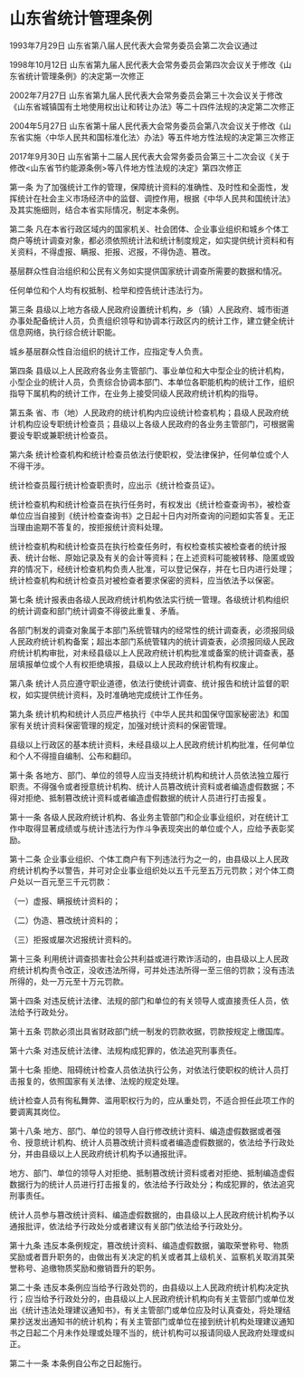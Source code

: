 # 山东省统计管理条例

1993年7月29日 山东省第八届人民代表大会常务委员会第二次会议通过

1998年10月12日 山东省第九届人民代表大会常务委员会第四次会议关于修改《山东省统计管理条例》的决定第一次修正

2002年7月27日 山东省第九届人民代表大会常务委员会第三十次会议关于修改《山东省城镇国有土地使用权出让和转让办法》等二十四件法规的决定第二次修正

2004年5月27日 山东省第十届人民代表大会常务委员会第八次会议关于修改《山东省实施〈中华人民共和国标准化法〉办法》等五件地方性法规的决定第三次修正

2017年9月30日 山东省第十二届人民代表大会常务委员会第三十二次会议《关于修改<山东省节约能源条例>等八件地方性法规的决定》第四次修正

<!-- INFO END -->

第一条 为了加强统计工作的管理，保障统计资料的准确性、及时性和全面性，发挥统计在社会主义市场经济中的监督、调控作用，根据《中华人民共和国统计法》及其实施细则，结合本省实际情况，制定本条例。

第二条 凡在本省行政区域内的国家机关、社会团体、企业事业组织和城乡个体工商户等统计调查对象，都必须依照统计法和统计制度规定，如实提供统计资料和有关资料，不得虚报、瞒报、拒报、迟报，不得伪造、篡改。

基层群众性自治组织和公民有义务如实提供国家统计调查所需要的数据和情况。

任何单位和个人均有权抵制、检举和控告统计违法行为。

第三条 县级以上地方各级人民政府设置统计机构，乡（镇）人民政府、城市街道办事处配备统计人员，负责组织领导和协调本行政区内的统计工作，建立健全统计信息网络，执行综合统计职能。

城乡基层群众性自治组织的统计工作，应指定专人负责。

第四条 县级以上人民政府各业务主管部门、事业单位和大中型企业的统计机构，小型企业的统计人员，负责综合协调本部门、本单位各职能机构的统计工作，组织指导下属机构的统计工作，在业务上接受同级人民政府统计机构的指导。

第五条 省、市（地）人民政府的统计机构内应设统计检查机构；县级人民政府统计机构应设专职统计检查员；县级以上各级人民政府的各业务主管部门，可根据需要设专职或兼职统计检查员。

第六条 统计检查机构和统计检查员依法行使职权，受法律保护，任何单位或个人不得干涉。

统计检查员履行统计检查职责时，应出示《统计检查员证》。

统计检查机构和统计检查员在执行任务时，有权发出《统计检查查询书》，被检查单位应当自接到《统计检查查询书》之日起十日内对所查询的问题如实答复。无正当理由逾期不答复的，按拒报统计资料处理。

统计检查机构和统计检查员在执行检查任务时，有权检查核实被检查者的统计报表、统计台帐、原始记录及有关的会计等资料；在上述资料可能被转移、隐匿或毁弃的情况下，经统计检查机构负责人批准，可以登记保存，并在七日内进行处理；统计检查机构和统计检查员对被检查者要求保密的资料，应当依法予以保密。

第七条 统计报表由各级人民政府统计机构依法实行统一管理。各级统计机构组织的统计调查和部门统计调查不得彼此重复、矛盾。

各部门制发的调查对象属于本部门系统管辖内的经常性的统计调查表，必须报同级人民政府统计机构备案；超出本部门系统管辖内的统计调查表，必须报同级人民政府统计机构审批，对未经县级以上人民政府统计机构批准或备案的统计调查表，基层填报单位或个人有权拒绝填报，县级以上人民政府统计机构有权废止。

第八条 统计人员应遵守职业道德，依法行使统计调查、统计报告和统计监督的职权，如实提供统计资料，及时准确地完成统计工作任务。

第九条 统计机构和统计人员应严格执行《中华人民共和国保守国家秘密法》和国家有关统计资料保密管理的规定，加强对统计资料的保密管理。

县级以上行政区的基本统计资料，未经县级以上人民政府统计机构批准，任何单位和个人不得擅自编制、公布和翻印。

第十条 各地方、部门、单位的领导人应当支持统计机构和统计人员依法独立履行职责。不得强令或者授意统计机构、统计人员篡改统计资料或者编造虚假数据；不得对拒绝、抵制篡改统计资料或者编造虚假数据的统计人员进行打击报复。

第十一条 各级人民政府统计机构、各业务主管部门和企业事业组织，对在统计工作中取得显著成绩或与统计违法行为作斗争表现突出的单位或个人，应给予表彰奖励。

第十二条 企业事业组织、个体工商户有下列违法行为之一的，由县级以上人民政府统计机构予以警告，并可对企业事业组织处以五千元至五万元罚款；对个体工商户处以一百元至三千元罚款：

（一）虚报、瞒报统计资料的；

（二）伪造、篡改统计资料的；

（三）拒报或屡次迟报统计资料的。

第十三条 利用统计调查损害社会公共利益或进行欺诈活动的，由县级以上人民政府统计机构责令改正，没收违法所得，可并处违法所得一至三倍的罚款；没有违法所得的，处一万元至十万元罚款。

第十四条 对违反统计法律、法规的部门和单位的有关领导人或直接责任人员，依法给予行政处分。

第十五条 罚款必须出具省财政部门统一制发的罚款收据，罚款按规定上缴国库。

第十六条 对违反统计法律、法规构成犯罪的，依法追究刑事责任。

第十七条 拒绝、阻碍统计检查人员依法执行公务，对依法行使职权的统计人员打击报复的，依照国家有关法律、法规的规定处理。

统计检查人员有徇私舞弊、滥用职权行为的，应从重处罚，不适合担任此项工作的要调离其岗位。

第十八条 地方、部门、单位的领导人自行修改统计资料、编造虚假数据或者强令、授意统计机构、统计人员篡改统计资料或者编造虚假数据的，依法给予行政处分，并由县级以上人民政府统计机构予以通报批评。

地方、部门、单位的领导人对拒绝、抵制篡改统计资料或者对拒绝、抵制编造虚假数据行为的统计人员进行打击报复的，依法给予行政处分；构成犯罪的，依法追究刑事责任。

统计人员参与篡改统计资料、编造虚假数据的，由县级以上人民政府统计机构予以通报批评，依法给予行政处分或者建议有关部门依法给予行政处分。

第十九条 违反本条例规定，篡改统计资料、编造虚假数据，骗取荣誉称号、物质奖励或者晋升职务的，由做出有关决定的机关或者其上级机关、监察机关取消其荣誉称号、追缴物质奖励和撤销晋升的职务。

第二十条 违反本条例应当给予行政处罚的，由县级以上人民政府统计机构决定执行；应当给予行政处分的，由县级以上人民政府统计机构向有关主管部门或单位发出《统计违法处理建议通知书》，有关主管部门或单位应及时认真查处，将处理结果抄送发出通知书的统计机构；有关主管部门或单位在接到统计机构处理建议通知书之日起二个月未作处理或处理不当的，统计机构可以报请同级人民政府处理或纠正。

第二十一条 本条例自公布之日起施行。

